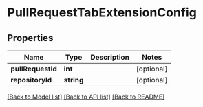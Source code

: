 # PullRequestTabExtensionConfig

## Properties
Name | Type | Description | Notes
------------ | ------------- | ------------- | -------------
**pullRequestId** | **int** |  | [optional] 
**repositoryId** | **string** |  | [optional] 

[[Back to Model list]](../README.md#documentation-for-models) [[Back to API list]](../README.md#documentation-for-api-endpoints) [[Back to README]](../README.md)


